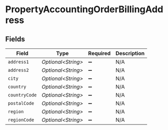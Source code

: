 # PropertyAccountingOrderBillingAddress


## Fields

| Field               | Type                | Required            | Description         |
| ------------------- | ------------------- | ------------------- | ------------------- |
| `address1`          | *Optional\<String>* | :heavy_minus_sign:  | N/A                 |
| `address2`          | *Optional\<String>* | :heavy_minus_sign:  | N/A                 |
| `city`              | *Optional\<String>* | :heavy_minus_sign:  | N/A                 |
| `country`           | *Optional\<String>* | :heavy_minus_sign:  | N/A                 |
| `countryCode`       | *Optional\<String>* | :heavy_minus_sign:  | N/A                 |
| `postalCode`        | *Optional\<String>* | :heavy_minus_sign:  | N/A                 |
| `region`            | *Optional\<String>* | :heavy_minus_sign:  | N/A                 |
| `regionCode`        | *Optional\<String>* | :heavy_minus_sign:  | N/A                 |